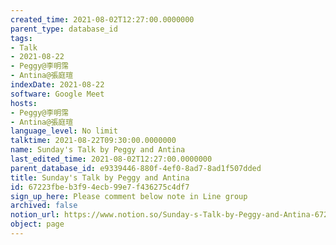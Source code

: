 ```yaml
---
created_time: 2021-08-02T12:27:00.0000000
parent_type: database_id
tags:
- Talk
- 2021-08-22
- Peggy@李明霈
- Antina@張庭瑄
indexDate: 2021-08-22
software: Google Meet
hosts:
- Peggy@李明霈
- Antina@張庭瑄
language_level: No limit
talktime: 2021-08-22T09:30:00.0000000
name: Sunday's Talk by Peggy and Antina
last_edited_time: 2021-08-02T12:27:00.0000000
parent_database_id: e9339446-880f-4ef0-8ad7-8ad1f507dded
title: Sunday's Talk by Peggy and Antina
id: 67223fbe-b3f9-4ecb-99e7-f436275c4df7
sign_up_here: Please comment below note in Line group
archived: false
notion_url: https://www.notion.so/Sunday-s-Talk-by-Peggy-and-Antina-67223fbeb3f94ecb99e7f436275c4df7
object: page
---
```







